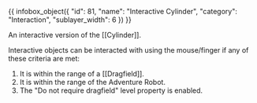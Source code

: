 {{ infobox_object({
	"id": 81,
	"name": "Interactive Cylinder",
	"category": "Interaction",
	"sublayer_width": 6
}) }}

An interactive version of the [[Cylinder]].

Interactive objects can be interacted with using the mouse/finger if any of these criteria are met:
1. It is within the range of a [[Dragfield]].
2. It is within the range of the Adventure Robot.
3. The "Do not require dragfield" level property is enabled.
